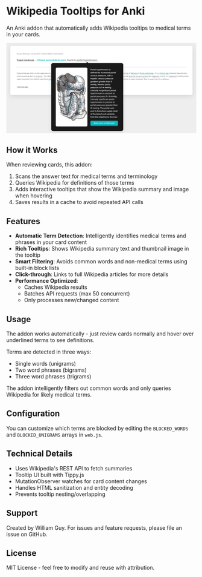 # Wikipedia Tooltips for Anki
An Anki addon that automatically adds Wikipedia tooltips to medical terms in your cards.

![alt text](https://github.com/ctrlaltwill/Ankipedia/blob/main/demo.png "Ankipedia Demo Image")

## How it Works
When reviewing cards, this addon:
1. Scans the answer text for medical terms and terminology
2. Queries Wikipedia for definitions of those terms
3. Adds interactive tooltips that show the Wikipedia summary and image when hovering
4. Saves results in a cache to avoid repeated API calls

## Features
- **Automatic Term Detection**: Intelligently identifies medical terms and phrases in your card content
- **Rich Tooltips**: Shows Wikipedia summary text and thumbnail image in the tooltip 
- **Smart Filtering**: Avoids common words and non-medical terms using built-in block lists
- **Click-through**: Links to full Wikipedia articles for more details
- **Performance Optimized**:
  - Caches Wikipedia results
  - Batches API requests (max 50 concurrent)
  - Only processes new/changed content

## Usage
The addon works automatically - just review cards normally and hover over underlined terms to see definitions.

Terms are detected in three ways:
- Single words (unigrams)
- Two word phrases (bigrams) 
- Three word phrases (trigrams)

The addon intelligently filters out common words and only queries Wikipedia for likely medical terms.

## Configuration
You can customize which terms are blocked by editing the `BLOCKED_WORDS` and `BLOCKED_UNIGRAMS` arrays in `web.js`.

## Technical Details
- Uses Wikipedia's REST API to fetch summaries 
- Tooltip UI built with Tippy.js
- MutationObserver watches for card content changes
- Handles HTML sanitization and entity decoding
- Prevents tooltip nesting/overlapping

## Support
Created by William Guy. For issues and feature requests, please file an issue on GitHub.

## License 
MIT License - feel free to modify and reuse with attribution.
